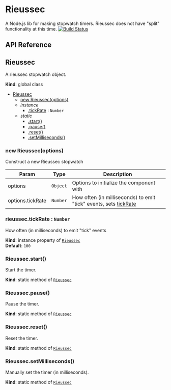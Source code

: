 # Rieussec
A Node.js lib for making stopwatch timers. Rieussec does not have "split" functionality at this time.
[![Build Status](https://travis-ci.org/GamesDoneQuick/rieussec.svg?branch=master)](https://travis-ci.org/GamesDoneQuick/rieussec)

## API Reference
<a name="Rieussec"></a>
## Rieussec
A rieussec stopwatch object.

**Kind**: global class  

* [Rieussec](#Rieussec)
  * [new Rieussec(options)](#new_Rieussec_new)
  * _instance_
    * [.tickRate](#Rieussec+tickRate) : <code>Number</code>
  * _static_
    * [.start()](#Rieussec.start)
    * [.pause()](#Rieussec.pause)
    * [.reset()](#Rieussec.reset)
    * [.setMilliseconds()](#Rieussec.setMilliseconds)

<a name="new_Rieussec_new"></a>
### new Rieussec(options)
Construct a new Rieussec stopwatch


| Param | Type | Description |
| --- | --- | --- |
| options | <code>Object</code> | Options to initialize the component with |
| options.tickRate | <code>Number</code> | How often (in milliseconds) to emit "tick" events, sets [tickRate](#Rieussec+tickRate) |

<a name="Rieussec+tickRate"></a>
### rieussec.tickRate : <code>Number</code>
How often (in milliseconds) to emit "tick" events

**Kind**: instance property of <code>[Rieussec](#Rieussec)</code>  
**Default**: <code>100</code>  
<a name="Rieussec.start"></a>
### Rieussec.start()
Start the timer.

**Kind**: static method of <code>[Rieussec](#Rieussec)</code>  
<a name="Rieussec.pause"></a>
### Rieussec.pause()
Pause the timer.

**Kind**: static method of <code>[Rieussec](#Rieussec)</code>  
<a name="Rieussec.reset"></a>
### Rieussec.reset()
Reset the timer.

**Kind**: static method of <code>[Rieussec](#Rieussec)</code>  
<a name="Rieussec.setMilliseconds"></a>
### Rieussec.setMilliseconds()
Manually set the timer (in milliseconds).

**Kind**: static method of <code>[Rieussec](#Rieussec)</code>  

